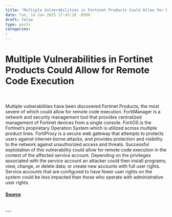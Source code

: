 ```yaml
---
title: "Multiple Vulnerabilities in Fortinet Products Could Allow for Remote Code Execution"
date: Tue, 14 Jan 2025 17:43:26 -0500
draft: false
type: posts
categories: 
- 
---
```

# Multiple Vulnerabilities in Fortinet Products Could Allow for Remote Code Execution

<br/>

<br/>
Multiple vulnerabilities have been discovered Fortinet Products, the most severe of which could allow for remote code execution. FortiManager is a network and security management tool that provides centralized management of Fortinet devices from a single console. FortiOS is the Fortinet’s proprietary Operation System which is utilized across multiple product lines. FortiProxy is a secure web gateway that attempts to protects users against internet-borne attacks, and provides protection and visibility to the network against unauthorized access and threats. Successful exploitation of this vulnerability could allow for remote code execution in the context of the affected service account. Depending on the privileges associated with the service account an attacker could then install programs; view, change, or delete data; or create new accounts with full user rights. Service accounts that are configured to have fewer user rights on the system could be less impacted than those who operate with administrative user rights.

#### [Source](https://www.cisecurity.org/advisory/multiple-vulnerabilities-in-fortinet-products-could-allow-for-remote-code-execution_2025-006)

<br/>
---
